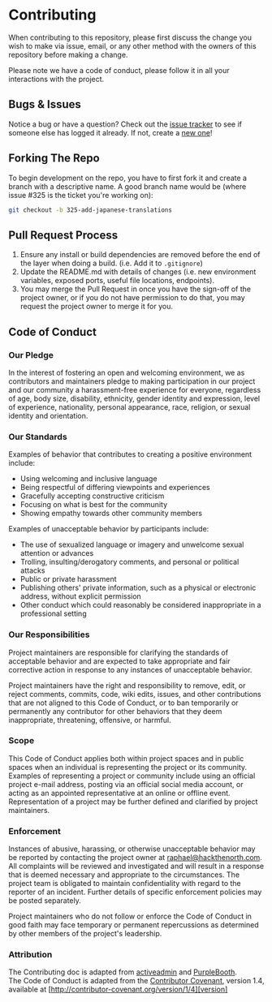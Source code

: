 # Contributing

When contributing to this repository, please first discuss the change you wish to make via issue,
email, or any other method with the owners of this repository before making a change. 

Please note we have a code of conduct, please follow it in all your interactions with the project.

## Bugs & Issues
Notice a bug or have a question?  Check out the [issue tracker](https://github.com/theRoughCode/Teambot-SlackApp/issues) to see if someone else has logged it already.  If not, create a [new one](https://github.com/theRoughCode/Teambot-SlackApp/issues/new)!

## Forking The Repo
To begin development on the repo, you have to first fork it and create a branch with a descriptive name.
A good branch name would be (where issue #325 is the ticket you're working on):

```sh
git checkout -b 325-add-japanese-translations
```

## Pull Request Process

1. Ensure any install or build dependencies are removed before the end of the layer when doing a 
   build.  (i.e. Add it to `.gitignore`)
2. Update the README.md with details of changes (i.e. new environment 
   variables, exposed ports, useful file locations, endpoints).
3. You may merge the Pull Request in once you have the sign-off of the project owner, or if you 
   do not have permission to do that, you may request the project owner to merge it for you.

## Code of Conduct

### Our Pledge

In the interest of fostering an open and welcoming environment, we as
contributors and maintainers pledge to making participation in our project and
our community a harassment-free experience for everyone, regardless of age, body
size, disability, ethnicity, gender identity and expression, level of experience,
nationality, personal appearance, race, religion, or sexual identity and
orientation.

### Our Standards

Examples of behavior that contributes to creating a positive environment
include:

* Using welcoming and inclusive language
* Being respectful of differing viewpoints and experiences
* Gracefully accepting constructive criticism
* Focusing on what is best for the community
* Showing empathy towards other community members

Examples of unacceptable behavior by participants include:

* The use of sexualized language or imagery and unwelcome sexual attention or
advances
* Trolling, insulting/derogatory comments, and personal or political attacks
* Public or private harassment
* Publishing others' private information, such as a physical or electronic
  address, without explicit permission
* Other conduct which could reasonably be considered inappropriate in a
  professional setting

### Our Responsibilities

Project maintainers are responsible for clarifying the standards of acceptable
behavior and are expected to take appropriate and fair corrective action in
response to any instances of unacceptable behavior.

Project maintainers have the right and responsibility to remove, edit, or
reject comments, commits, code, wiki edits, issues, and other contributions
that are not aligned to this Code of Conduct, or to ban temporarily or
permanently any contributor for other behaviors that they deem inappropriate,
threatening, offensive, or harmful.

### Scope

This Code of Conduct applies both within project spaces and in public spaces
when an individual is representing the project or its community. Examples of
representing a project or community include using an official project e-mail
address, posting via an official social media account, or acting as an appointed
representative at an online or offline event. Representation of a project may be
further defined and clarified by project maintainers.

### Enforcement

Instances of abusive, harassing, or otherwise unacceptable behavior may be
reported by contacting the project owner at raphael@hackthenorth.com. All
complaints will be reviewed and investigated and will result in a response that
is deemed necessary and appropriate to the circumstances. The project team is
obligated to maintain confidentiality with regard to the reporter of an incident.
Further details of specific enforcement policies may be posted separately.

Project maintainers who do not follow or enforce the Code of Conduct in good
faith may face temporary or permanent repercussions as determined by other
members of the project's leadership.

### Attribution

The Contributing doc is adapted from [activeadmin](https://github.com/activeadmin/activeadmin/blob/master/CONTRIBUTING.md) and [PurpleBooth](https://gist.github.com/PurpleBooth/b24679402957c63ec426).<br />
The Code of Conduct is adapted from the [Contributor Covenant][homepage], version 1.4,
available at [http://contributor-covenant.org/version/1/4][version]

[homepage]: http://contributor-covenant.org
[version]: http://contributor-covenant.org/version/1/4/
